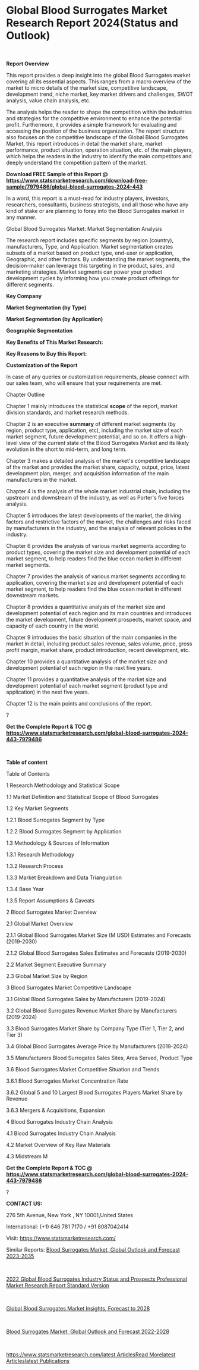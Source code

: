 <h1>Global Blood Surrogates Market Research Report 2024(Status and Outlook)</h1><br/><p><strong>Report Overview</strong></p>
 
 
 
 <p>This report provides a deep insight into the global Blood Surrogates market covering all its essential aspects. This ranges from a macro overview of the market to micro details of the market size, competitive landscape, development trend, niche market, key market drivers and challenges, SWOT analysis, value chain analysis, etc.</p>
 
 
 
 <p>The analysis helps the reader to shape the competition within the industries and strategies for the competitive environment to enhance the potential profit. Furthermore, it provides a simple framework for evaluating and accessing the position of the business organization. The report structure also focuses on the competitive landscape of the Global Blood Surrogates Market, this report introduces in detail the market share, market performance, product situation, operation situation, etc. of the main players, which helps the readers in the industry to identify the main competitors and deeply understand the competition pattern of the market.</p>
 
 
 
 <p><strong>Download FREE Sample of this Report @ <a href="https://www.statsmarketresearch.com/download-free-sample/7979486/global-blood-surrogates-2024-443">https://www.statsmarketresearch.com/download-free-sample/7979486/global-blood-surrogates-2024-443</a></strong></p>
 
 
 
 <p>In a word, this report is a must-read for industry players, investors, researchers, consultants, business strategists, and all those who have any kind of stake or are planning to foray into the Blood Surrogates market in any manner.</p>
 
 
 
 <p>Global Blood Surrogates Market: Market Segmentation Analysis</p>
 
 
 
 <p>The research report includes specific segments by region (country), manufacturers, Type, and Application. Market segmentation creates subsets of a market based on product type, end-user or application, Geographic, and other factors. By understanding the market segments, the decision-maker can leverage this targeting in the product, sales, and marketing strategies. Market segments can power your product development cycles by informing how you create product offerings for different segments.</p>
 
 
 
 <p><strong>Key Company</strong></p>
 
 
 
 <p><strong>Market Segmentation (by Type)</strong></p>
 
 
 
 <p><strong>Market Segmentation (<strong>by Application</strong>)</strong></p>
 
 
 
 <p><strong>Geographic Segmentation</strong></p>
 
 
 
 <p><strong>Key Benefits of This Market Research:</strong></p>
 
 
 
 <p><strong>Key <strong>Reasons to Buy</strong> this Report:</strong></p>
 
 
 
 <p><strong>Customization of the Report</strong></p>
 
 
 
 <p>In case of any queries or customization requirements, please connect with our sales team, who will ensure that your requirements are met.</p>
 
 
 
 <p>Chapter Outline</p>
 
 
 
 <p>Chapter 1 mainly introduces the statistical <strong>scope</strong> of the report, market division standards, and market research methods.</p>
 
 
 
 <p>Chapter 2 is an executive <strong>summary</strong> of different market segments (by region, product type, application, etc), including the market size of each market segment, future development potential, and so on. It offers a high-level view of the current state of the Blood Surrogates Market and its likely evolution in the short to mid-term, and long term.</p>
 
 
 
 <p>Chapter 3 makes a detailed analysis of the market&#39;s competitive landscape of the market and provides the market share, capacity, output, price, latest development plan, merger, and acquisition information of the main manufacturers in the market.</p>
 
 
 
 <p>Chapter 4 is the analysis of the whole market industrial chain, including the upstream and downstream of the industry, as well as Porter&#39;s five forces analysis.</p>
 
 
 
 <p>Chapter 5 introduces the latest developments of the market, the driving factors and restrictive factors of the market, the challenges and risks faced by manufacturers in the industry, and the analysis of relevant policies in the industry.</p>
 
 
 
 <p>Chapter 6 provides the analysis of various market segments according to product types, covering the market size and development potential of each market segment, to help readers find the blue ocean market in different market segments.</p>
 
 
 
 <p>Chapter 7 provides the analysis of various market segments according to application, covering the market size and development potential of each market segment, to help readers find the blue ocean market in different downstream markets.</p>
 
 
 
 <p>Chapter 8 provides a quantitative analysis of the market size and development potential of each region and its main countries and introduces the market development, future development prospects, market space, and capacity of each country in the world.</p>
 
 
 
 <p>Chapter 9 introduces the basic situation of the main companies in the market in detail, including product sales revenue, sales volume, price, gross profit margin, market share, product introduction, recent development, etc.</p>
 
 
 
 <p>Chapter 10 provides a quantitative analysis of the market size and development potential of each region in the next five years.</p>
 
 
 
 <p>Chapter 11 provides a quantitative analysis of the market size and development potential of each market segment (product type and application) in the next five years.</p>
 
 
 
 <p>Chapter 12 is the main points and conclusions of the report.</p>
 
 
 
 <p>? </p>
 
 
 
 <div><b>Get the Complete Report & TOC @ <a href="https://www.statsmarketresearch.com/global-blood-surrogates-2024-443-7979486">https://www.statsmarketresearch.com/global-blood-surrogates-2024-443-7979486</a></b></div>
 
 
 
 <p><br />
 
 <b>Table of content</b></p>
 
 
 
 <p>Table of Contents<br />
 
 1 Research Methodology and Statistical Scope<br />
 
 1.1 Market Definition and Statistical Scope of Blood Surrogates<br />
 
 1.2 Key Market Segments<br />
 
 1.2.1 Blood Surrogates Segment by Type<br />
 
 1.2.2 Blood Surrogates Segment by Application<br />
 
 1.3 Methodology & Sources of Information<br />
 
 1.3.1 Research Methodology<br />
 
 1.3.2 Research Process<br />
 
 1.3.3 Market Breakdown and Data Triangulation<br />
 
 1.3.4 Base Year<br />
 
 1.3.5 Report Assumptions & Caveats<br />
 
 2 Blood Surrogates Market Overview<br />
 
 2.1 Global Market Overview<br />
 
 2.1.1 Global Blood Surrogates Market Size (M USD) Estimates and Forecasts (2019-2030)<br />
 
 2.1.2 Global Blood Surrogates Sales Estimates and Forecasts (2019-2030)<br />
 
 2.2 Market Segment Executive Summary<br />
 
 2.3 Global Market Size by Region<br />
 
 3 Blood Surrogates Market Competitive Landscape<br />
 
 3.1 Global Blood Surrogates Sales by Manufacturers (2019-2024)<br />
 
 3.2 Global Blood Surrogates Revenue Market Share by Manufacturers (2019-2024)<br />
 
 3.3 Blood Surrogates Market Share by Company Type (Tier 1, Tier 2, and Tier 3)<br />
 
 3.4 Global Blood Surrogates Average Price by Manufacturers (2019-2024)<br />
 
 3.5 Manufacturers Blood Surrogates Sales Sites, Area Served, Product Type<br />
 
 3.6 Blood Surrogates Market Competitive Situation and Trends<br />
 
 3.6.1 Blood Surrogates Market Concentration Rate<br />
 
 3.6.2 Global 5 and 10 Largest Blood Surrogates Players Market Share by Revenue<br />
 
 3.6.3 Mergers & Acquisitions, Expansion<br />
 
 4 Blood Surrogates Industry Chain Analysis<br />
 
 4.1 Blood Surrogates Industry Chain Analysis<br />
 
 4.2 Market Overview of Key Raw Materials<br />
 
 4.3 Midstream M</p>
 
 
 
 <div><b>Get the Complete Report & TOC @ <a href="https://www.statsmarketresearch.com/global-blood-surrogates-2024-443-7979486">https://www.statsmarketresearch.com/global-blood-surrogates-2024-443-7979486</a></b></div>
 
 
 
 <p>? </p>
 
 
 
 <p><b>CONTACT US:</b><br />
 
 276 5th Avenue, New York , NY 10001,United States<br />
 
 International: (+1) 646 781 7170 / +91 8087042414<br />
 
 Visit: <a href="https://www.statsmarketresearch.com/">https://www.statsmarketresearch.com/</a><br />
 
 Similar Reports: <a href="https://www.statsmarketresearch.com/global-blood-surrogates-2024-443-7979486">Blood Surrogates Market, Global Outlook and Forecast 2023-2035</a><br />
 
 <br />
 
 <a href="https://www.statsmarketresearch.com/global-blood-surrogates-2024-443-7979486">2022 Global Blood Surrogates Industry Status and Prospects Professional Market Research Report Standard Version</a><br />
 
 <br />
 
 <a href="https://www.statsmarketresearch.com/global-blood-surrogates-2024-443-7979486">Global Blood Surrogates Market Insights, Forecast to 2028</a><br />
 
 <br />
 
 <a href="https://www.statsmarketresearch.com/global-blood-surrogates-2024-443-7979486">Blood Surrogates Market, Global Outlook and Forecast 2022-2028</a><br />
 
 <br />
 
 <a href="https://gyeongbokgung.com">https://www.statsmarketresearch.com/</a><a href="https://hallyeomaritime.com">latest Articles</a><a href="https://jingwansa.com">Read More</a><a href="https://nguoiviet.jp/">latest Articles</a><a href="https://www.intelmarketresearch.com/">latest Publications</a></p>